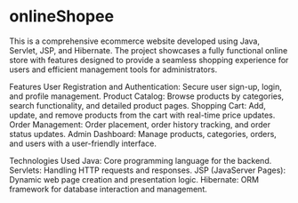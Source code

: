 # onlineShopee
This is a comprehensive ecommerce website developed using Java, Servlet, JSP, and Hibernate. The project showcases a fully functional online store with features designed to provide a seamless shopping experience for users and efficient management tools for administrators.

Features
User Registration and Authentication: Secure user sign-up, login, and profile management.
Product Catalog: Browse products by categories, search functionality, and detailed product pages.
Shopping Cart: Add, update, and remove products from the cart with real-time price updates.
Order Management: Order placement, order history tracking, and order status updates.
Admin Dashboard: Manage products, categories, orders, and users with a user-friendly interface.

Technologies Used
Java: Core programming language for the backend.
Servlets: Handling HTTP requests and responses.
JSP (JavaServer Pages): Dynamic web page creation and presentation logic.
Hibernate: ORM framework for database interaction and management.
